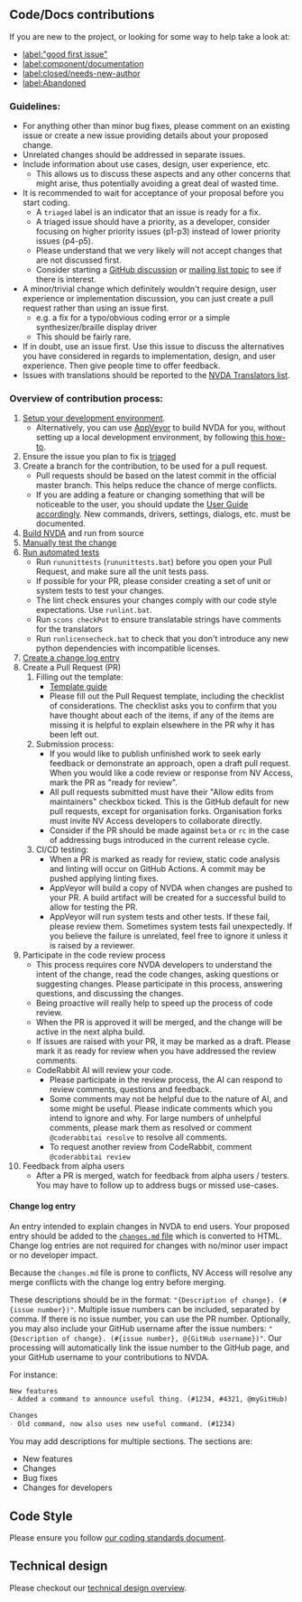 ## Code/Docs contributions

If you are new to the project, or looking for some way to help take a look at:
- [label:"good first issue"](https://github.com/nvaccess/nvda/issues?q=label%3A%22good+first+issue%22)
- [label:component/documentation](https://github.com/nvaccess/nvda/issues?q=label%3Acomponent%2Fdocumentation)
- [label:closed/needs-new-author](https://github.com/nvaccess/nvda/issues?q=label%3Aclosed%2Fneeds-new-author)
- [label:Abandoned](https://github.com/nvaccess/nvda/issues?q=label%3AAbandoned)

### Guidelines:
- For anything other than minor bug fixes, please comment on an existing issue or create a new issue providing details about your proposed change.
- Unrelated changes should be addressed in separate issues.
- Include information about use cases, design, user experience, etc.
  - This allows us to discuss these aspects and any other concerns that might arise, thus potentially avoiding a great deal of wasted time.
- It is recommended to wait for acceptance of your proposal before you start coding.
  - A `triaged` label is an indicator that an issue is ready for a fix.
  - A triaged issue should have a priority, as a developer, consider focusing on higher priority issues (p1-p3) instead of lower priority issues (p4-p5).
  - Please understand that we very likely will not accept changes that are not discussed first.
  - Consider starting a [GitHub discussion](https://github.com/nvaccess/nvda/discussions) or [mailing list topic](https://groups.io/g/nvda-devel/topics) to see if there is interest.
- A minor/trivial change which definitely wouldn't require design, user experience or implementation discussion, you can just create a pull request rather than using an issue first.
  - e.g. a fix for a typo/obvious coding error or a simple synthesizer/braille display driver
  - This should be fairly rare.
- If in doubt, use an issue first. Use this issue to discuss the alternatives you have considered in regards to implementation, design, and user experience. Then give people time to offer feedback.
- Issues with translations should be reported to the [NVDA Translators list](https://groups.io/g/nvda-translations).


### Overview of contribution process:
1. [Setup your development environment](./createDevEnvironment.md).
    - Alternatively, you can use [AppVeyor](https://appveyor.com/) to build NVDA for you, without setting up a local development environment, by following [this how-to](./buildingNVDAOnAppVeyor.md).
1. Ensure the issue you plan to fix is [triaged](../issues/triage.md)
1. Create a branch for the contribution, to be used for a pull request.
	- Pull requests should be based on the latest commit in the official master branch.
	This helps reduce the chance of merge conflicts.
	- If you are adding a feature or changing something that will be noticeable to the user, you should update the [User Guide accordingly](./userGuideStandards.md).
	New commands, drivers, settings, dialogs, etc. must be documented.
1. [Build NVDA](./buildingNVDA.md) and run from source
1. [Manually test the change](../testing/readme.md)
1. [Run automated tests](../testing/automated.md)
	- Run `rununittests` (`rununittests.bat`) before you open your Pull Request, and make sure all the unit tests pass.
	- If possible for your PR, please consider creating a set of unit or system tests to test your changes.
	- The lint check ensures your changes comply with our code style expectations.
	Use `runlint.bat`.
	- Run `scons checkPot` to ensure translatable strings have comments for the translators
	- Run `runlicensecheck.bat` to check that you don't introduce any new python dependencies with incompatible licenses.
1. [Create a change log entry](#change-log-entry)
1. Create a Pull Request (PR)
	1. Filling out the template:
		- [Template guide](./githubPullRequestTemplateExplanationAndExamples.md)
		- Please fill out the Pull Request template, including the checklist of considerations.
		The checklist asks you to confirm that you have thought about each of the items, if any of the items are missing it is helpful to explain elsewhere in the PR why it has been left out.
	1. Submission process:
		- If you would like to publish unfinished work to seek early feedback or demonstrate an approach, open a draft pull request.
		When you would like a code review or response from NV Access, mark the PR as "ready for review".
		- All pull requests submitted must have their "Allow edits from maintainers" checkbox ticked.
		This is the GitHub default for new pull requests, except for organisation forks.
		Organisation forks must invite NV Access developers to collaborate directly.
		- Consider if the PR should be made against `beta` or `rc` in the case of addressing bugs introduced in the current release cycle.
	1. CI/CD testing:
		- When a PR is marked as ready for review, static code analysis and linting will occur on GitHub Actions.
		A commit may be pushed applying linting fixes.
		- AppVeyor will build a copy of NVDA when changes are pushed to your PR.
		A build artifact will be created for a successful build to allow for testing the PR.
		- AppVeyor will run system tests and other tests.
		If these fail, please review them.
		Sometimes system tests fail unexpectedly.
		If you believe the failure is unrelated, feel free to ignore it unless it is raised by a reviewer.
1. Participate in the code review process
	- This process requires core NVDA developers to understand the intent of the change, read the code changes, asking questions or suggesting changes.
	Please participate in this process, answering questions, and discussing the changes.
	- Being proactive will really help to speed up the process of code review.
	- When the PR is approved it will be merged, and the change will be active in the next alpha build.
	- If issues are raised with your PR, it may be marked as a draft.
	Please mark it as ready for review when you have addressed the review comments.
	- CodeRabbit AI will review your code.
	  - Please participate in the review process, the AI can respond to review comments, questions and feedback.
	  - Some comments may not be helpful due to the nature of AI, and some might be useful.
	  Please indicate comments which you intend to ignore and why.
	  For large numbers of unhelpful comments, please mark them as resolved or comment `@coderabbitai resolve` to resolve all comments.
	  - To request another review from CodeRabbit, comment `@coderabbitai review`
1. Feedback from alpha users
	- After a PR is merged, watch for feedback from alpha users / testers.
	You may have to follow up to address bugs or missed use-cases.

#### Change log entry
An entry intended to explain changes in NVDA to end users.
Your proposed entry should be added to the [`changes.md` file](../../user_docs/en/changes.md) which is converted to HTML.
Change log entries are not required for changes with no/minor user impact or no developer impact.

Because the `changes.md` file is prone to conflicts, NV Access will resolve any merge conflicts with the change log entry before merging.

These descriptions should be in the format: `"{Description of change}. (#{issue number})"`.
Multiple issue numbers can be included, separated by comma.
If there is no issue number, you can use the PR number.
Optionally, you may also include your GitHub username after the issue numbers: `"{Description of change}. (#{issue number}, @{GitHub username})"`.
Our processing will automatically link the issue number to the GitHub page, and your GitHub username to your contributions to NVDA.

For instance:
```md
New features
- Added a command to announce useful thing. (#1234, #4321, @myGitHub)

Changes
- Old command, now also uses new useful command. (#1234)
```

You may add descriptions for multiple sections.
The sections are:

* New features
* Changes
* Bug fixes
* Changes for developers

## Code Style
Please ensure you follow [our coding standards document](./codingStandards.md).

## Technical design
Please checkout our [technical design overview](../design/technicalDesignOverview.md).
